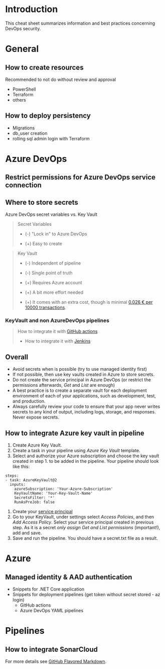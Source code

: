 # Introduction

This cheat sheet summarizes information and best practices concerning DevOps security.

# General

## How to create resources

Recommended to not do without review and approval

- PowerShell
- Terraform
- others

## How to deploy persistency

- Migrations
- db_user creation
- rolling sql admin login with Terraform

# Azure DevOps

## Restrict permissions for Azure DevOps service connection

## Where to store secrets

Azure DevOps secret variables vs. Key Vault

> Secret Variables
>
> - (-) "Lock in" to Azure DevOps
>
> - (+) Easy to create

> Key Vault
>
> - (-) Independent of pipeline
> - (-) Single point of truth
>
> - (+) Requires Azure account
> - (+) A bit more effort needed
> - (+) It comes with an extra cost, though is minimal [0.026 € per 10000 transactions](https://azure.microsoft.com/en-us/pricing/details/key-vault/).

### KeyVault and non AzureDevOps pipelines

> How to integrate it with [GitHub actions](https://docs.microsoft.com/en-us/azure/developer/github/github-key-vault)
>
> - How to integrate it with [Jenkins](https://plugins.jenkins.io/azure-keyvault/)

## Overall

- Avoid secrets when is possible (try to use managed identity first)
- If not possible, then use key vaults created in Azure to store secrets.
- Do not create the service principal in Azure DevOps (or restrict the permissions afterwards, _Get_ and _List_ are enough)
- A best practice is to create a separate vault for each deployment environment of each of your applications, such as development, test, and production.
- Always carefully review your code to ensure that your app never writes secrets to any kind of output, including logs, storage, and responses. Never expose secrets.

## How to integrate Azure key vault in pipeline

1. Create Azure Key Vault.
1. Create a task in your pipeline using _Azure Key Vault_ template.
1. Select and authorize your Azure subscription and choose the key vault created in step 1. to be added in the pipeline. Your pipeline should look like this:

```
steps:
- task: AzureKeyVault@2
  inputs:
    azureSubscription: 'Your-Azure-Subscription'
    KeyVaultName: 'Your-Key-Vault-Name'
    SecretsFilter: '*'
    RunAsPreJob: false
```

1. Create your [service principal](https://docs.microsoft.com/en-us/azure/active-directory/develop/howto-create-service-principal-portal#register-an-application-with-azure-ad-and-create-a-service-principal)
1. Go to your KeyVault, under settings select _Access Policies_, and then _Add Access Policy_. Select your service principal created in previous step. As it is a secret _only assign Get and List permissions_ (important!), add and save.
1. Save and run the pipeline. You should have a secret.txt file as a result.

# Azure

## Managed identity & AAD authentication

- Snippets for .NET Core application
- Snippets for deployment pipelines (get token without secret stored - az login)
  - GitHub actions
  - Azure DevOps YAML pipelines

# Pipelines

## How to integrate SonarCloud

For more details see [GitHub Flavored Markdown](https://guides.github.com/features/mastering-markdown/).
